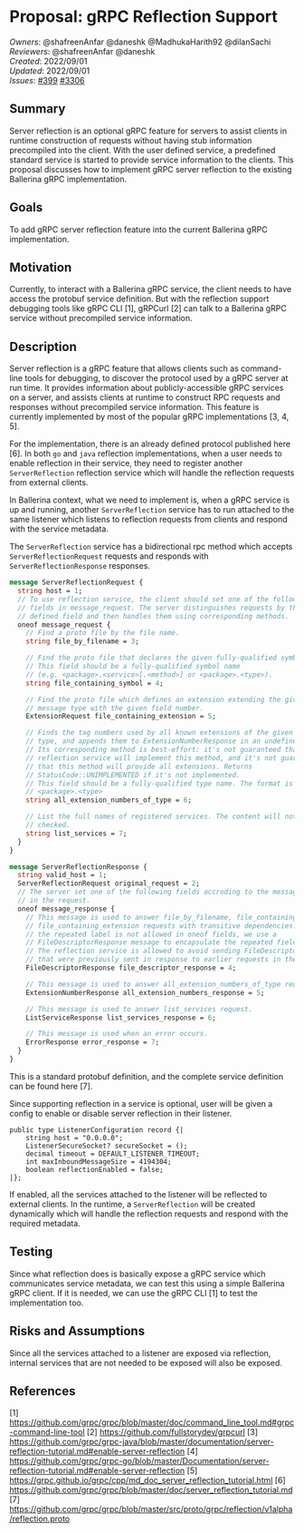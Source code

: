 # Proposal: gRPC Reflection Support

_Owners_: @shafreenAnfar @daneshk @MadhukaHarith92 @dilanSachi  
_Reviewers_: @shafreenAnfar @daneshk  
_Created_: 2022/09/01  
_Updated_: 2022/09/01  
_Issues_: [#399](https://github.com/ballerina-platform/ballerina-standard-library/issues/399) [#3306](https://github.com/ballerina-platform/ballerina-standard-library/issues/3306)

## Summary
Server reflection is an optional gRPC feature for servers to assist clients in runtime construction of requests without having stub information precompiled into the client. With the user defined service, a predefined standard service is started to provide service information to the clients. This proposal discusses how to implement gRPC server reflection to the existing Ballerina gRPC implementation.

## Goals
To add gRPC server reflection feature into the current Ballerina gRPC implementation.

## Motivation
Currently, to interact with a Ballerina gRPC service, the client needs to have access the protobuf service definition. But with the reflection support debugging tools like gRPC CLI [1], gRPCurl [2] can talk to a Ballerina gRPC service without precompiled service information.

## Description
Server reflection is a gRPC feature that allows clients such as command-line tools for debugging, to discover the protocol used by a gRPC server at run time. It provides information about publicly-accessible gRPC services on a server, and assists clients at runtime to construct RPC requests and responses without precompiled service information. This feature is currently implemented by most of the popular gRPC implementations [3, 4, 5].

For the implementation, there is an already defined protocol published here [6]. In both `go` and `java` reflection implementations, when a user needs to enable reflection in their service, they need to register another `ServerReflection` reflection service which will handle the reflection requests from external clients.

In Ballerina context, what we need to implement is, when a gRPC service is up and running, another `ServerReflection` service has to run attached to the same listener which listens to reflection requests from clients and respond with the service metadata.

The `ServerReflection` service has a bidirectional rpc method which accepts `ServerReflectionRequest` requests and responds with `ServerReflectionResponse` responses.

```protobuf
message ServerReflectionRequest {
  string host = 1;
  // To use reflection service, the client should set one of the following
  // fields in message_request. The server distinguishes requests by their
  // defined field and then handles them using corresponding methods.
  oneof message_request {
    // Find a proto file by the file name.
    string file_by_filename = 3;

    // Find the proto file that declares the given fully-qualified symbol name.
    // This field should be a fully-qualified symbol name
    // (e.g. <package>.<service>[.<method>] or <package>.<type>).
    string file_containing_symbol = 4;

    // Find the proto file which defines an extension extending the given
    // message type with the given field number.
    ExtensionRequest file_containing_extension = 5;

    // Finds the tag numbers used by all known extensions of the given message
    // type, and appends them to ExtensionNumberResponse in an undefined order.
    // Its corresponding method is best-effort: it's not guaranteed that the
    // reflection service will implement this method, and it's not guaranteed
    // that this method will provide all extensions. Returns
    // StatusCode::UNIMPLEMENTED if it's not implemented.
    // This field should be a fully-qualified type name. The format is
    // <package>.<type>
    string all_extension_numbers_of_type = 6;

    // List the full names of registered services. The content will not be
    // checked.
    string list_services = 7;
  }
}
```

```protobuf
message ServerReflectionResponse {
  string valid_host = 1;
  ServerReflectionRequest original_request = 2;
  // The server set one of the following fields accroding to the message_request
  // in the request.
  oneof message_response {
    // This message is used to answer file_by_filename, file_containing_symbol,
    // file_containing_extension requests with transitive dependencies. As
    // the repeated label is not allowed in oneof fields, we use a
    // FileDescriptorResponse message to encapsulate the repeated fields.
    // The reflection service is allowed to avoid sending FileDescriptorProtos
    // that were previously sent in response to earlier requests in the stream.
    FileDescriptorResponse file_descriptor_response = 4;

    // This message is used to answer all_extension_numbers_of_type requst.
    ExtensionNumberResponse all_extension_numbers_response = 5;

    // This message is used to answer list_services request.
    ListServiceResponse list_services_response = 6;

    // This message is used when an error occurs.
    ErrorResponse error_response = 7;
  }
}
```

This is a standard protobuf definition, and the complete service definition can be found here [7].

Since supporting reflection in a service is optional, user will be given a config to enable or disable server reflection in their listener.
```ballerina
public type ListenerConfiguration record {|
    string host = "0.0.0.0";
    ListenerSecureSocket? secureSocket = ();
    decimal timeout = DEFAULT_LISTENER_TIMEOUT;
    int maxInboundMessageSize = 4194304;
    boolean reflectionEnabled = false;
|};
```
If enabled, all the services attached to the listener will be reflected to external clients. In the runtime, a `ServerReflection` will be created dynamically which will handle the reflection requests and respond with the required metadata. 

## Testing
Since what reflection does is basically expose a gRPC service which communicates service metadata, we can test this using a simple Ballerina gRPC client. If it is needed, we can use the gRPC CLI [1] to test the implementation too.

## Risks and Assumptions
Since all the services attached to a listener are exposed via reflection, internal services that are not needed to be exposed will also be exposed.

## References
[1] https://github.com/grpc/grpc/blob/master/doc/command_line_tool.md#grpc-command-line-tool
[2] https://github.com/fullstorydev/grpcurl
[3] https://github.com/grpc/grpc-java/blob/master/documentation/server-reflection-tutorial.md#enable-server-reflection
[4] https://github.com/grpc/grpc-go/blob/master/Documentation/server-reflection-tutorial.md#enable-server-reflection
[5] https://grpc.github.io/grpc/cpp/md_doc_server_reflection_tutorial.html
[6] https://github.com/grpc/grpc/blob/master/doc/server_reflection_tutorial.md
[7] https://github.com/grpc/grpc/blob/master/src/proto/grpc/reflection/v1alpha/reflection.proto
